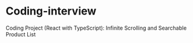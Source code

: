 # Coding-interview
Coding Project (React with TypeScript): Infinite Scrolling and Searchable Product List
